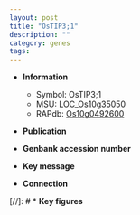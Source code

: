 ```yaml
---
layout: post
title: "OsTIP3;1"
description: ""
category: genes
tags: 
---
```


* **Information**  
    + Symbol: OsTIP3;1  
    + MSU: [LOC_Os10g35050](http://rice.uga.edu/cgi-bin/ORF_infopage.cgi?orf=LOC_Os10g35050)  
    + RAPdb: [Os10g0492600](http://rapdb.dna.affrc.go.jp/viewer/gbrowse_details/irgsp1?name=Os10g0492600)  

* **Publication**  

* **Genbank accession number**  

* **Key message**  

* **Connection**  

[//]: # * **Key figures**  


